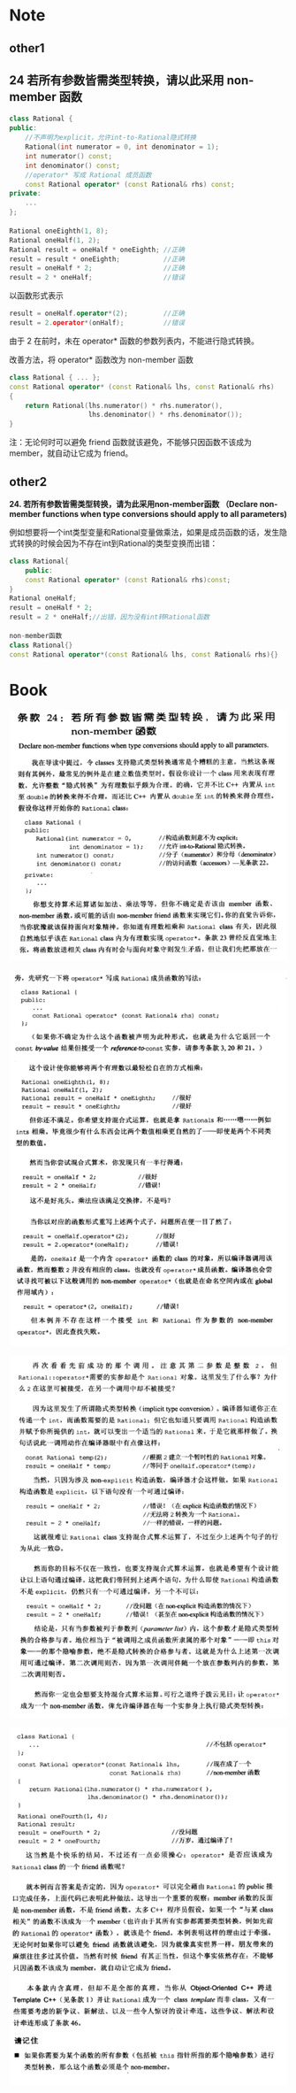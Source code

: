 # Note

## other1

## 24 若所有参数皆需类型转换，请以此采用 non-member 函数

```cpp
class Rational {
public:
	//不声明为explicit，允许int-to-Rational隐式转换
	Rational(int numerator = 0, int denominator = 1); 
	int numerator() const;
	int denominator() const;
	//operator* 写成 Rational 成员函数
	const Rational operator* (const Rational& rhs) const;
private:
	...
};

Rational oneEighth(1, 8);
Rational oneHalf(1, 2);
Rational result = oneHalf * oneEighth; //正确
result = result * oneEighth;           //正确
result = oneHalf * 2;                  //正确
result = 2 * oneHalf;                  //错误
```

以函数形式表示

```cpp
result = oneHalf.operator*(2);         //正确
result = 2.operator*(onHalf);          //错误
```

由于 2 在前时，未在 operator* 函数的参数列表内，不能进行隐式转换。

改善方法，将 operator* 函数改为 non-member 函数

```cpp
class Rational { ... };
const Rational operator* (const Rational& lhs, const Rational& rhs)
{
	return Rational(lhs.numerator() * rhs.numerator(),
					lhs.denominator() * rhs.denominator());
}
```

注：无论何时可以避免 friend 函数就该避免，不能够只因函数不该成为 member，就自动让它成为 friend。

## other2

**24. 若所有参数皆需类型转换，请为此采用non-member函数  （Declare non-member functions when type conversions should apply to all parameters)**

例如想要将一个int类型变量和Rational变量做乘法，如果是成员函数的话，发生隐式转换的时候会因为不存在int到Rational的类型变换而出错：


```cpp
class Rational{
    public:
    const Rational operator* (const Rational& rhs)const;
}
Rational oneHalf;
result = oneHalf * 2;
result = 2 * oneHalf;//出错，因为没有int转Rational函数

non-member函数
class Rational{}
const Rational operator*(const Rational& lhs, const Rational& rhs){}
```



# Book

![image-20230507203857735](image/image-20230507203857735.png)

![image-20230507203904199](image/image-20230507203904199.png)

![image-20230507203912064](image/image-20230507203912064.png)

![image-20230507203918475](image/image-20230507203918475.png)
